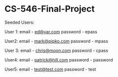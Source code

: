 # CS-546-Final-Project

Seeded Users:

User 1:
email - ed@yar.com
password - epass

User2:
email - mark@pipko.com
password - mpass

User 3:
email - chris@moon.com
password - cpass

User4:
email - patrick@hill.com
password - password

User5:
email - test@test.com
password - test
